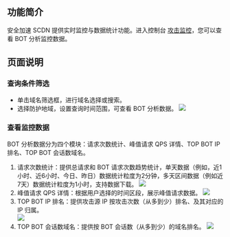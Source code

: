 ## 功能简介

安全加速 SCDN 提供实时监控与数据统计功能。进入控制台 [攻击监控](https://console.cloud.tencent.com/cdn/scdn/statistics?tab=bot)，您可以查看 BOT 分析监控数据。



## 页面说明

###  查询条件筛选
- 单击域名筛选框，进行域名选择或搜索。
- 选择防护地域，设置查询时间范围，可查看 BOT 分析数据。
![](https://qcloudimg.tencent-cloud.cn/raw/d6d07ad348be608587052cd645128805.jpg)

###  查看监控数据
BOT 分析数据分为四个模块：请求次数统计、峰值请求 QPS 详情、TOP BOT IP 排名、TOP BOT 会话数域名。
1. 请求次数统计：提供总请求和 BOT 请求次数趋势统计，单天数据（例如，近1小时、近6小时、今日、昨日）数据统计粒度为2分钟，多天区间数据（例如近7天）数据统计粒度为1小时，支持数据下载。
![](https://qcloudimg.tencent-cloud.cn/raw/6d9d67ceed3f2b2f249948b95cd2ef27.jpg)
2. 峰值请求 QPS 详情：根据用户选择的时间区段，展示峰值请求数据。
![](https://qcloudimg.tencent-cloud.cn/raw/1ca77670c5d705e0cf4ad8ab20498949.jpg)
3. TOP BOT IP 排名：提供攻击源 IP 按攻击次数（从多到少）排名、及其对应的 IP 归属。  
![](https://qcloudimg.tencent-cloud.cn/raw/b3856079780da3910456569be40b415f.jpg)
4. TOP BOT 会话数域名：提供按 BOT 会话数（从多到少）的域名排名。
![](https://qcloudimg.tencent-cloud.cn/raw/ec94525598bd2835c39ddd2efe24cf0f.jpg)
